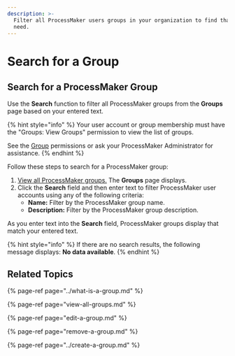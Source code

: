 ```yaml
---
description: >-
  Filter all ProcessMaker users groups in your organization to find that one you
  need.
---
```


# Search for a Group

## Search for a ProcessMaker Group

Use the **Search** function to filter all ProcessMaker groups from the **Groups** page based on your entered text.

{% hint style="info" %}
Your user account or group membership must have the "Groups: View Groups" permission to view the list of groups.

See the [Group](../../permission-descriptions-for-users-and-groups.md#groups) permissions or ask your ProcessMaker Administrator for assistance.
{% endhint %}

Follow these steps to search for a ProcessMaker group:

1. [View all ProcessMaker groups.](view-all-groups.md) The **Groups** page displays.
2. Click the **Search** field and then enter text to filter ProcessMaker user accounts using any of the following criteria:
   * **Name:** Filter by the ProcessMaker group name.
   * **Description:** Filter by the ProcessMaker group description.

As you enter text into the **Search** field, ProcessMaker groups display that match your entered text.

{% hint style="info" %}
If there are no search results, the following message displays: **No data available**.
{% endhint %}

## Related Topics

{% page-ref page="../what-is-a-group.md" %}

{% page-ref page="view-all-groups.md" %}

{% page-ref page="edit-a-group.md" %}

{% page-ref page="remove-a-group.md" %}

{% page-ref page="../create-a-group.md" %}

